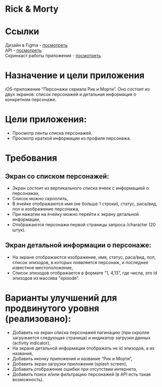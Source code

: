 # Rick & Morty

# Ссылки

Дизайн в Figma - [посмотреть](https://www.figma.com/design/pItXdbTwIeswZksyvGZQNH/Итоговое-задание-iOS?node-id=0-1)   
API - [посмотреть](https://rickandmortyapi.com/documentation/)    
Скринкаст работы приложения - [посмотреть](https://disk.yandex.ru/i/jWVLphJjx5qh9w)     

# Назначение и цели приложения

iOS-приложение “Персонажи сериала Рик и Морти”. Оно состоит из двух экранов: список персонажей и детальная информация о конкретном персонаже.   
# Цели приложения:

- Просмотр ленты списка персонажей.
- Просмотр краткой информации из профиля персонажа.

# Требования

## Экран со списком персонажей:
- Экран состоит из вертикального списка ячеек с информацией о персонажах,
- Список можно скроллить,
- В ячейке отображаются имя (не больше 1 строки), статус, раса/вид, пол и изображение персонажа,
- При нажатии на ячейку можно перейти к экрану детальной информации,
- Отображаются персонажи первой страницы запроса /character (20 штук).
## Экран детальной информации о персонаже:
- На экране отображаются изображение, имя, статус, раса/вид, пол, список эпизодов, в которых появляется персонаж, и последнее известное местоположение,
- Список эпизодов отображается в формате “1, 4,13”, где числа, это id эпизодов из массива "episode".

# Варианты улучшений для продвинутого уровня (реализовано):
- Добавить на экран списка персонажей пагинацию (при скролле загружается следующая страница) и индикатор загрузки данных (activity indicator),
- На экране детальной информации отображать не id эпизодов, а их названия,
- Добавить иконку приложения и название “Рик и Морти”,
- Добавить экран загрузки приложения (splash screen),
- Добавить отображение ошибки при отсутствии интернета,
- Добавить поиск и/или фильтрацию персонажей (в API есть такая возможность).

